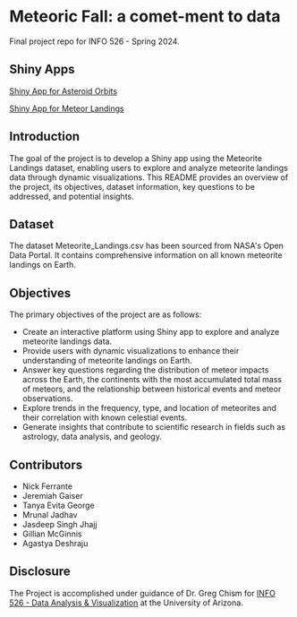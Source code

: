 # Meteoric Fall: a comet-ment to data

Final project repo for INFO 526 - Spring 2024.

## Shiny Apps

[Shiny App for Asteroid Orbits](https://jgaiser.shinyapps.io/app1/)

[Shiny App for Meteor Landings](https://gmcginnis.shinyapps.io/MeteoriteMap/)

## Introduction

The goal of the project is to develop a Shiny app using the Meteorite Landings dataset, enabling users to explore and analyze meteorite landings data through dynamic visualizations. This README provides an overview of the project, its objectives, dataset information, key questions to be addressed, and potential insights.

## Dataset

The dataset Meteorite_Landings.csv has been sourced from NASA's Open Data Portal. It contains comprehensive information on all known meteorite landings on Earth.

## Objectives
The primary objectives of the project are as follows:

- Create an interactive platform using Shiny app to explore and analyze meteorite landings data.
- Provide users with dynamic visualizations to enhance their understanding of meteorite landings on Earth.
- Answer key questions regarding the distribution of meteor impacts across the Earth, the continents with the most accumulated total mass of meteors, and the relationship between historical events and meteor observations.
- Explore trends in the frequency, type, and location of meteorites and their correlation with known celestial events.
- Generate insights that contribute to scientific research in fields such as astrology, data analysis, and geology.

## Contributors

- Nick Ferrante
- Jeremiah Gaiser
- Tanya Evita George
- Mrunal Jadhav
- Jasdeep Singh Jhajj
- Gillian McGinnis
- Agastya Deshraju

## Disclosure

The Project is accomplished under guidance of Dr. Greg Chism for [INFO 526 - Data Analysis & Visualization](https://datavizaz.org/) at the University of Arizona.
